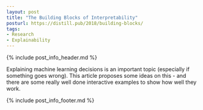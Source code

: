 ```yaml
---
layout: post
title: "The Building Blocks of Interpretability"
posturl: https://distill.pub/2018/building-blocks/
tags:
- Research
- Explainability
---
```


{% include post_info_header.md %}

Explaining machine learning decisions is an important topic (especially if something goes wrong). This article proposes some ideas on this - and there are some really well done interactive examples to show how well they work.

<!--more-->
{% include post_info_footer.md %}
